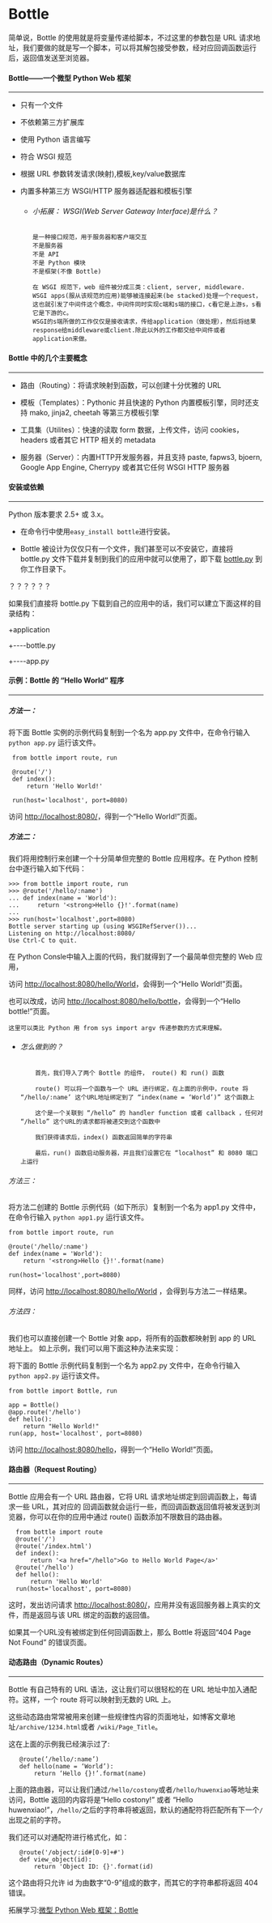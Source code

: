 # Bottle
简单说，Bottle 的使用就是将变量传递给脚本，不过这里的参数包是 URL 请求地址，我们要做的就是写一个脚本，可以将其解包接受参数，经对应回调函数运行后，返回值发送至浏览器。



#### Bottle——一个微型 Python Web 框架
----------------------------------------
* 只有一个文件

* 不依赖第三方扩展库

* 使用 Python 语言编写

* 符合 WSGI 规范

* 根据 URL 参数转发请求(映射),模板,key/value数据库

* 内置多种第三方 WSGI/HTTP 服务器适配器和模板引擎

   * ###### 小拓展： WSGI(Web Server Gateway Interface)是什么？

         是一种接口规范，用于服务器和客户端交互                
         不是服务器       
         不是 API       
         不是 Python 模块
         不是框架(不像 Bottle)

         在 WSGI 规范下，web 组件被分成三类：client, server, middleware.
         WSGI apps(服从该规范的应用)能够被连接起来(be stacked)处理一个request，这也就引发了中间件这个概念，中间件同时实现c端和s端的接口，c看它是上游s，s看它是下游的c。
         WSGI的s端所做的工作仅仅是接收请求，传给application（做处理），然后将结果response给middleware或client.除此以外的工作都交给中间件或者application来做。
         
#### Bottle 中的几个主要概念
------------------------------------------
 
* 路由（Routing）：将请求映射到函数，可以创建十分优雅的 URL

* 模板（Templates）：Pythonic 并且快速的 Python 内置模板引擎，同时还支持 mako, jinja2, cheetah 等第三方模板引擎

* 工具集（Utilites）：快速的读取 form 数据，上传文件，访问 cookies，headers 或者其它 HTTP 相关的 metadata

* 服务器（Server）：内置HTTP开发服务器，并且支持 paste, fapws3, bjoern, Google App Engine, Cherrypy 或者其它任何 WSGI HTTP 服务器     

#### 安装或依赖
------------------------------------------
Python 版本要求 2.5+ 或 3.x。
    
     
* 在命令行中使用`easy_install bottle`进行安装。

* Bottle 被设计为仅仅只有一个文件，我们甚至可以不安装它，直接将 bottle.py 文件下载并复制到我们的应用中就可以使用了，即下载 [bottle.py](https://pypi.python.org/pypi/bottle) 到你工作目录下。



？？？？？？

如果我们直接将 bottle.py 下载到自己的应用中的话，我们可以建立下面这样的目录结构：

   +application

   +----bottle.py
   
   +----app.py

#### 示例：Bottle 的 “Hello World” 程序
-----------------------------
#####  方法一：
将下面 Bottle 实例的示例代码复制到一个名为 app.py 文件中，在命令行输入 `python app.py` 运行该文件。

     from bottle import route, run

     @route('/')
     def index():
         return 'Hello World!'

     run(host='localhost', port=8080)

访问 [http://localhost:8080/](http://localhost:8080/)，得到一个“Hello World!”页面。

#####  方法二：

我们将用控制行来创建一个十分简单但完整的 Bottle 应用程序。在 Python 控制台中逐行输入如下代码：

    >>> from bottle import route, run
    >>> @route('/hello/:name')
    ... def index(name = 'World'):
    ...     return '<strong>Hello {}!'.format(name)
    ... 
    >>> run(host='localhost',port=8080)
    Bottle server starting up (using WSGIRefServer())...
    Listening on http://localhost:8080/
    Use Ctrl-C to quit.
在 Python Consle中输入上面的代码，我们就得到了一个最简单但完整的 Web 应用，

访问 [http://localhost:8080/hello/World](http://localhost:8080/hello/World)，会得到一个“Hello World!”页面。

也可以改成，访问 [http://localhost:8080/hello/bottle](http://localhost:8080/hello/bottle)，会得到一个“Hello bottle!”页面。

`这里可以类比 Python 用 from sys import argv 传递参数的方式来理解。`

* ###### 怎么做到的？



          首先，我们导入了两个 Bottle 的组件， route() 和 run() 函数
          
          route() 可以将一个函数与一个 URL 进行绑定，在上面的示例中，route 将 “/hello/:name’ 这个URL地址绑定到了 “index(name = ‘World’)” 这个函数上
          
          这个是一个关联到 “/hello” 的 handler function 或者 callback ，任何对 “/hello” 这个URL的请求都将被递交到这个函数中
          
          我们获得请求后，index() 函数返回简单的字符串
          
          最后，run() 函数启动服务器，并且我们设置它在 “localhost” 和 8080 端口上运行

######  方法三：

将方法二创建的 Bottle 示例代码（如下所示）复制到一个名为 app1.py 文件中，在命令行输入 `python app1.py` 运行该文件。


    from bottle import route, run

    @route('/hello/:name')
    def index(name = 'World'):
        return '<strong>Hello {}!'.format(name)
 
    run(host='localhost',port=8080)


同样，访问 [http://localhost:8080/hello/World](http://localhost:8080/hello/World) ，会得到与方法二一样结果。

######  方法四：

我们也可以直接创建一个 Bottle 对象 app，将所有的函数都映射到 app 的 URL 地址上。
如上示例，我们可以用下面这种办法来实现：

将下面的 Bottle 示例代码复制到一个名为 app2.py 文件中，在命令行输入 `python app2.py` 运行该文件。
    
    from bottle import Bottle, run
    
    app = Bottle()
    @app.route('/hello')
    def hello():
        return "Hello World!"
    run(app, host='localhost', port=8080)

访问 [http://localhost:8080/hello](http://localhost:8080/hello)，得到一个“Hello World!”页面。
    
    
#### 路由器（Request Routing）
---------------------------
Bottle 应用会有一个 URL 路由器，它将 URL 请求地址绑定到回调函数上，每请求一些 URL，其对应的 回调函数就会运行一些，而回调函数返回值将被发送到浏览器，你可以在你的应用中通过 route() 函数添加不限数目的路由器。

      from bottle import route
      @route('/')
      @route('/index.html')
      def index():
          return '<a href="/hello">Go to Hello World Page</a>'
      @route('/hello')
      def hello():
          return 'Hello World'
      run(host='localhost', port=8080)
          
这时，发出访问请求 [http://localhost:8080/](http://localhost:8080/)，应用并没有返回服务器上真实的文件，而是返回与该 URL 绑定的函数的返回值。

如果其一个URL没有被绑定到任何回调函数上，那么 Bottle 将返回“404 Page Not Found” 的错误页面。
    
#### 动态路由（Dynamic Routes）
---------------------------
Bottle 有自己特有的 URL 语法，这让我们可以很轻松的在 URL 地址中加入通配符。这样，一个 route 将可以映射到无数的 URL 上。

这些动态路由常常被用来创建一些规律性内容的页面地址，如博客文章地址`/archive/1234.html`或者 `/wiki/Page_Title`。

这在上面的示例我已经演示过了:

       @route(’/hello/:name’)
       def hello(name = ‘World’): 
           return ‘Hello {}!’.format(name)

上面的路由器，可以让我们通过`/hello/costony`或者`/hello/huwenxiao`等地址来访问，Bottle 返回的内容将是“Hello costony!” 或者 “Hello huwenxiao!”，`/hello/`之后的字符串将被返回，默认的通配符将匹配所有下一个`/`出现之前的字符。

我们还可以对通配符进行格式化，如：

       @route('/object/:id#[0-9]+#')
       def view_object(id):
           return 'Object ID: {}'.format(id)

这个路由将只允许 id 为由数字“0-9”组成的数字，而其它的字符串都将返回 404 错误。    

拓展学习:[微型 Python Web 框架：Bottle](http://blog.csdn.net/huithe/article/details/8087645)    